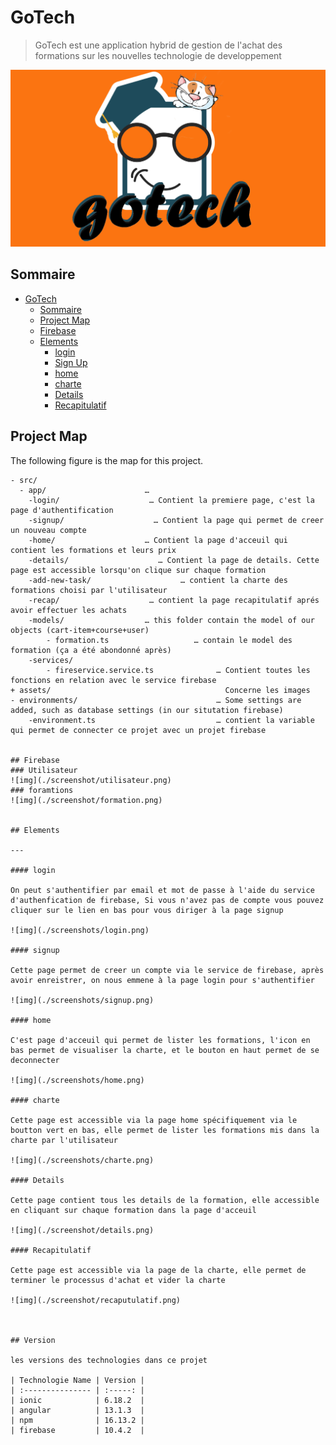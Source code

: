 # GoTech

> GoTech est une application hybrid de gestion de l'achat des formations sur les nouvelles technologie de developpement

![img](./src/assets/icon/logo2.png)


## Sommaire

- [GoTech](#coding)
  - [Sommaire](#Sommaire)
  - [Project Map](#project-map)
  - [Firebase](#firebase)
  - [Elements](#elements)
      - [login](#login)
      - [Sign Up](#sign-up)
      - [home](#home)
      - [charte](#charte)
      - [Details](#details)
      - [Recapitulatif](#Recapitulatif)





## Project Map

The following figure is the map for this project.

```
- src/
  - app/                      … 
    -login/                    … Contient la premiere page, c'est la page d'authentification
    -signup/                    … Contient la page qui permet de creer un nouveau compte
    -home/                    … Contient la page d'acceuil qui contient les formations et leurs prix
    -details/                    … Contient la page de details. Cette page est accessible lorsqu'on clique sur chaque formation
    -add-new-task/                    … contient la charte des formations choisi par l'utilisateur
    -recap/                    … contient la page recapitulatif aprés avoir effectuer les achats
    -models/                  … this folder contain the model of our objects (cart-item+course+user)
        - formation.ts                   … contain le model des formation (ça a été abondonné après)
    -services/
        - fireservice.service.ts              … Contient toutes les fonctions en relation avec le service firebase
+ assets/                                       Concerne les images
- environments/                               … Some settings are added, such as database settings (in our situtation firebase)
    -environment.ts                           … contient la variable qui permet de connecter ce projet avec un projet firebase


## Firebase
### Utilisateur
![img](./screenshot/utilisateur.png)
### foramtions
![img](./screenshot/formation.png)


## Elements

---

#### login

On peut s'authentifier par email et mot de passe à l'aide du service d'authenfication de firebase, Si vous n'avez pas de compte vous pouvez cliquer sur le lien en bas pour vous diriger à la page signup

![img](./screenshots/login.png)

#### signup

Cette page permet de creer un compte via le service de firebase, après avoir enreistrer, on nous emmene à la page login pour s'authentifier

![img](./screenshots/signup.png)

#### home

C'est page d'acceuil qui permet de lister les formations, l'icon en bas permet de visualiser la charte, et le bouton en haut permet de se deconnecter

![img](./screenshots/home.png)

#### charte

Cette page est accessible via la page home spécifiquement via le boutton vert en bas, elle permet de lister les formations mis dans la charte par l'utilisateur

![img](./screenshots/charte.png)

#### Details

Cette page contient tous les details de la formation, elle accessible en cliquant sur chaque formation dans la page d'acceuil

![img](./screenshot/details.png)

#### Recapitulatif

Cette page est accessible via la page de la charte, elle permet de terminer le processus d'achat et vider la charte

![img](./screenshot/recaputulatif.png)



## Version

les versions des technologies dans ce projet

| Technologie Name | Version |
| :--------------- | :-----: |
| ionic            | 6.18.2  |
| angular          | 13.1.3  |
| npm              | 16.13.2 |
| firebase         | 10.4.2  |

